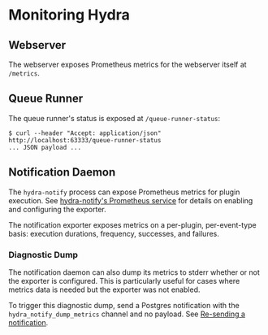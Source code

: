 # Monitoring Hydra

## Webserver

The webserver exposes Prometheus metrics for the webserver itself at `/metrics`.

## Queue Runner

The queue runner's status is exposed at `/queue-runner-status`:

```console
$ curl --header "Accept: application/json" http://localhost:63333/queue-runner-status
... JSON payload ...
```

## Notification Daemon

The `hydra-notify` process can expose Prometheus metrics for plugin execution. See
[hydra-notify's Prometheus service](../configuration.md#hydra-notifys-prometheus-service)
for details on enabling and configuring the exporter.

The notification exporter exposes metrics on a per-plugin, per-event-type basis: execution
durations, frequency, successes, and failures.

### Diagnostic Dump

The notification daemon can also dump its metrics to stderr whether or not the exporter
is configured. This is particularly useful for cases where metrics data is needed but the
exporter was not enabled.

To trigger this diagnostic dump, send a Postgres notification with the
`hydra_notify_dump_metrics` channel and no payload. See
[Re-sending a notification](../notifications.md#re-sending-a-notification).
